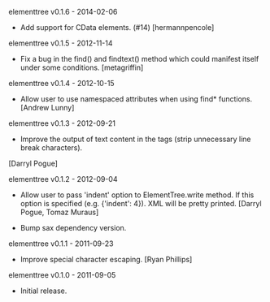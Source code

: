 elementtree v0.1.6 - 2014-02-06

* Add support for CData elements. (#14)
  [hermannpencole]

elementtree v0.1.5 - 2012-11-14

* Fix a bug in the find() and findtext() method which could manifest itself
  under some conditions.
  [metagriffin]

elementtree v0.1.4 - 2012-10-15

* Allow user to use namespaced attributes when using find* functions.
  [Andrew Lunny]

elementtree v0.1.3 - 2012-09-21

* Improve the output of text content in the tags (strip unnecessary line break
  characters).

[Darryl Pogue]

elementtree v0.1.2 - 2012-09-04

 * Allow user to pass 'indent' option to ElementTree.write method. If this
   option is specified (e.g. {'indent': 4}). XML will be pretty printed.
   [Darryl Pogue, Tomaz Muraus]

 * Bump sax dependency version.

elementtree v0.1.1 - 2011-09-23

 * Improve special character escaping.
   [Ryan Phillips]

elementtree v0.1.0 - 2011-09-05

 * Initial release.
